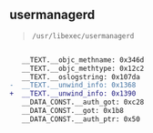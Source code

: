 ## usermanagerd

> `/usr/libexec/usermanagerd`

```diff

   __TEXT.__objc_methname: 0x346d
   __TEXT.__objc_methtype: 0x12c2
   __TEXT.__oslogstring: 0x107da
-  __TEXT.__unwind_info: 0x1368
+  __TEXT.__unwind_info: 0x1390
   __DATA_CONST.__auth_got: 0xc28
   __DATA_CONST.__got: 0x1b8
   __DATA_CONST.__auth_ptr: 0x50

```
